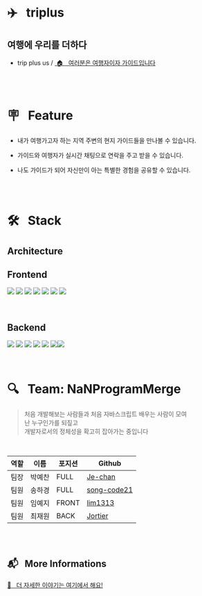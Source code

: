 # ✈️ &nbsp; triplus

## **여행에 우리를 더하다**

- trip plus us /
  <a href="https://triplus.world/" target="_blank"> &nbsp;🏠 <span> &nbsp; 여러분은 여행자이자 가이드입니다</span></a>

<br/>
<br/>

# 🪧 &nbsp; Feature

- 내가 여행가고자 하는 지역 주변의 현지 가이드들을 만나볼 수 있습니다.

- 가이드와 여행자가 실시간 채팅으로 연락을 주고 받을 수 있습니다.

- 나도 가이드가 되어 자신만이 아는 특별한 경험을 공유할 수 있습니다.

<br />
<br />

# 🛠 &nbsp; Stack

## Architecture

## Frontend

<img src="https://img.shields.io/badge/javascript-F7DF1E?style=for-the-badge&logo=javascript&logoColor=black"> <img src="https://img.shields.io/badge/React-61DAFB?style=for-the-badge&logo=react&logoColor=white"/> <img src="https://img.shields.io/badge/-React%20Router-CA4245?style=for-the-badge&logo=react-router&logoColor=white"/> <img src="https://img.shields.io/badge/Styled%20Components-DB7093?style=for-the-badge&logo=styled-components&logoColor=white"/> <img src="https://img.shields.io/badge/redux-8A2BE2?style=for-the-badge&logo=redux&logoColor=white"> <img src="https://img.shields.io/badge/socket.io-000000?style=for-the-badge&logo=socket.io&logoColor=white"> <img src="https://img.shields.io/badge/Axios-5a3ce3?style=for-the-badge&logo=styled-component&logoColor=white"/>

<br/>
    
## Backend

<img src="https://img.shields.io/badge/node.js-228B22?style=for-the-badge&logo=node.js&logoColor=white"> <img src="https://img.shields.io/badge/express-555555?style=for-the-badge&logo=express&logoColor=white"> <img src="https://img.shields.io/badge/json%20web%20tokens-8A2BE2?style=for-the-badge&logo=json%20web%20tokens&logoColor=white"> <img src="https://img.shields.io/badge/amazon%20AWS-232F3E?style=for-the-badge&logo=amazon%20AWS&logoColor=white"> <img src="https://img.shields.io/badge/Sequelize-52B0E7?style=for-the-badge&logo=Sequelize&logoColor=white"> <img src="https://img.shields.io/badge/mysql-4479A1?style=for-the-badge&logo=mysql&logoColor=white"><img src="https://img.shields.io/badge/socket.io-000000?style=for-the-badge&logo=socket.io&logoColor=white">
<br />
<br />
<br />

# 🔍 &nbsp; Team: NaNProgramMerge

> 처음 개발해보는 사람들과 처음 자바스크립트 배우는 사람이 모여  
> 난 누구인가를 되짚고  
> 개발자로서의 정체성을 확고히 잡아가는 중입니다

<br />

| 역할 | 이름   | 포지션 | Github                                        |
| ---- | ------ | ------ | --------------------------------------------- |
| 팀장 | 박예찬 | FULL   | [Je-chan](https://github.com/Je-chan)         |
| 팀원 | 송하경 | FULL   | [song-code21](https://github.com/song-code21) |
| 팀원 | 임예지 | FRONT  | [lim1313](https://github.com/lim1313)         |
| 팀원 | 최재원 | BACK   | [Jortier](https://github.com/jortier)         |

<br>
<br>

## 📬 &nbsp; More Informations

<a href="https://github.com/codestates/triplus/wiki" target="_blank"> 🛬 &nbsp; 더 자세한 이야기는 여기에서 해요!</a>
